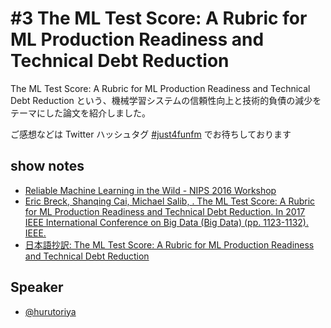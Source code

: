 # #3 The ML Test Score: A Rubric for ML Production Readiness and Technical Debt Reduction

The ML Test Score: A Rubric for ML Production Readiness and Technical Debt Reduction
という、機械学習システムの信頼性向上と技術的負債の減少をテーマにした論文を紹介しました。

ご感想などは Twitter ハッシュタグ [#just4funfm](https://twitter.com/hashtag/just4funfm?src=hashtag_click&f=live) でお待ちしております

## show notes

- [Reliable Machine Learning in the Wild - NIPS 2016 Workshop](https://sites.google.com/site/wildml2016nips/schedule)
- [Eric Breck, Shanqing Cai, Michael Salib, . The ML Test Score: A Rubric for ML Production Readiness and Technical Debt Reduction. In 2017 IEEE International Conference on Big Data (Big Data) (pp. 1123-1132). IEEE.](https://research.google/pubs/pub46555/)
- [日本語抄訳: The ML Test Score: A Rubric for ML Production Readiness and Technical Debt Reduction](https://shunyaueta.com/posts/2020-04-25/)

## Speaker

- [@hurutoriya](https://twitter.com/hurutoriya)
